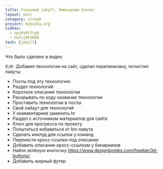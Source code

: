 ```yaml
---
title: Утренний jekyll. Уменьшаем бэклог
layout: post
category: stream
project: bubujka.org
videos:
  - npuPsRf7tg0
  - FwfsjRF5R8Q
tech: [jekyll]
---
```


Что было сделано в видео

tl;dr: Добавил технологии на сайт, сделал перелинковку, почистил лаяуты

- Посты под эту технологию
- Раздел технологий
- Короткое описание технологии
- Раскрывать по коду название технологии
- Проставить технологии в посты
- Свой лайаут для технологий
- У комментариев заменить hr
- Раздел с источником материалов для сайта
- Ключ для прогресса по проекту
- Попытаться избавиться от bin лаяута
- Сделать инклуд для ссылок у команд
- Перенести кросс-ссылки под описание
- Добавить описание кросс-ссылкам у бинарников
- Найти зелёную кнопочку https://www.designbombs.com/freebie/3d-buttons/
- Добавить жирный футер
